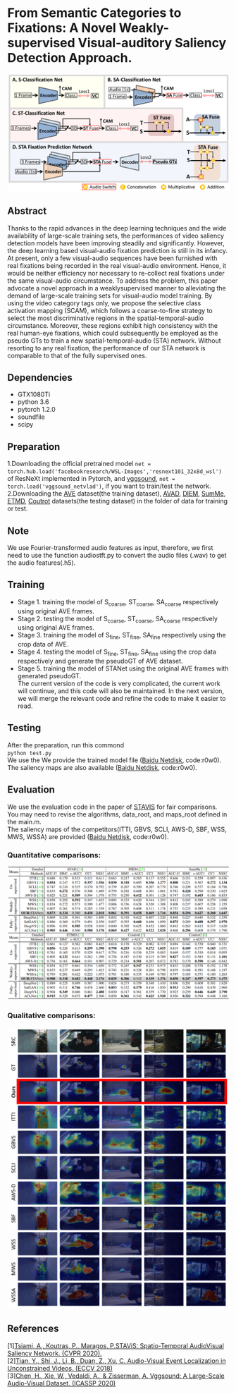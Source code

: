 # From Semantic Categories to Fixations: A Novel Weakly-supervised Visual-auditory Saliency Detection Approach.  
![net](https://github.com/CVPR2021Submit/STANet/blob/main/fig/net.gif)  
## Abstract
Thanks to the rapid advances in the deep learning techniques and the wide availability of large-scale training sets, the performances of video saliency detection models have been improving steadily and significantly. However, the deep learning based visual-audio fixation prediction is still in its infancy. At present, only a few visual-audio sequences have been furnished with real fixations being recorded in the real visual-audio environment. Hence, it would be neither efficiency nor necessary to re-collect real fixations under the same visual-audio circumstance. To address the problem, this paper advocate a novel approach in a weaklysupervised manner to alleviating the demand of large-scale training sets for visual-audio model training. By using the video category tags only, we propose the selective class activation mapping (SCAM), which follows a coarse-to-fine strategy to select the most discriminative regions in the spatial-temporal-audio circumstance. Moreover, these regions exhibit high consistency with the real human-eye fixations, which could subsequently be employed as the pseudo GTs to train a new spatial-temporal-audio (STA) network. Without resorting to any real fixation, the performance of our STA network is comparable to that of the fully supervised ones.  
## Dependencies
* GTX1080Ti
* python 3.6  
* pytorch 1.2.0  
* soundfile  
* scipy  
## Preparation
1.Downloading the official pretrained model 
`net = torch.hub.load('facebookresearch/WSL-Images','resnext101_32x8d_wsl')`
of ResNeXt implemented in Pytorch, and [vggsound](https://github.com/hche11/VGGSound), `net = torch.load('vggsound_netvlad')`, if you want to train/test the network.  
2.Downloading the [AVE](https://drive.google.com/file/d/1FjKwe79e0u96vdjIVwfRQ1V6SoDHe7kK/view) dataset(the training dataset), [AVAD](https://sites.google.com/site/minxiongkuo/home), [DIEM](https://thediemproject.wordpress.com/videos-and%c2%a0data/), [SumMe](https://gyglim.github.io/me/vsum/index.html#benchmark), [ETMD](http://cvsp.cs.ntua.gr/research/aveyetracking/), [Coutrot](http://antoinecoutrot.magix.net/public/databases.html) datasets(the testing dataset) in the folder of data for training or test.  
## Note 
We use Fourier-transformed audio features as input, therefore, we first need to use the function audiostft.py to convert the audio files (.wav) to get the audio features(.h5).
## Training
- Stage 1. training the model of S<sub>coarse</sub>, ST<sub>coarse</sub>, SA<sub>coarse</sub> respectively using original AVE frames.  
- Stage 2. testing the model of S<sub>coarse</sub>, ST<sub>coarse</sub>, SA<sub>coarse</sub> respectively using original AVE frames.  
- Stage 3. training the model of S<sub>fine</sub>, ST<sub>fine</sub>, SA<sub>fine</sub> respectively using the crop data of AVE.   
- Stage 4. testing the model of S<sub>fine</sub>, ST<sub>fine</sub>, SA<sub>fine</sub> using the crop data respectively and generate the pseudoGT of AVE dataset.   
- Stage 5. training the model of STANet using the original AVE frames with generated pseudoGT.  
The current version of the code is very complicated, the current work will continue, and this code will also be maintained. In the next version, we will merge the relevant code and refine the code to make it easier to read.
## Testing 
After the preparation, run this commond  
`python test.py`  
We use the 
We provide the trained model file ([Baidu Netdisk](https://pan.baidu.com/s/1xhnAkeC_QinVLIF3g4MI5A), code:r0w0).
The saliency maps are also available ([Baidu Netdisk](https://pan.baidu.com/s/1xhnAkeC_QinVLIF3g4MI5A), code:r0w0).  
## Evaluation
We use the evaluation code in the paper of [STAVIS](https://github.com/atsiami/STAViS) for fair comparisons.   
You may need to revise the algorithms, data_root, and maps_root defined in the main.m.   
The saliency maps of the competitors(ITTI, GBVS, SCLI, AWS-D, SBF, WSS, MWS, WSSA) are provided ([Baidu Netdisk](https://pan.baidu.com/s/1xhnAkeC_QinVLIF3g4MI5A), code:r0w0).  
### Quantitative comparisons:  
![Quantitative](https://github.com/CVPR2021Submit/STANet/blob/main/fig/cvpr2021.gif)  
### Qualitative comparisons:  
![Quantitative](https://github.com/CVPR2021Submit/STANet/blob/main/fig/compare.gif)  
## References
[1][Tsiami, A., Koutras, P., Maragos, P.STAViS: Spatio-Temporal AudioVisual Saliency Network. (CVPR 2020).](https://openaccess.thecvf.com/content_CVPR_2020/papers/Tsiami_STAViS_Spatio-Temporal_AudioVisual_Saliency_Network_CVPR_2020_paper.pdf)  
[2][Tian, Y., Shi, J., Li, B., Duan, Z., Xu, C. Audio-Visual Event Localization in Unconstrained Videos. (ECCV 2018)](https://openaccess.thecvf.com/content_ECCV_2018/papers/Yapeng_Tian_Audio-Visual_Event_Localization_ECCV_2018_paper.pdf)  
[3][Chen, H., Xie, W., Vedaldi, A., & Zisserman, A. Vggsound: A Large-Scale Audio-Visual Dataset. (ICASSP 2020)](https://www.robots.ox.ac.uk/~vgg/publications/2020/Chen20/chen20.pdf)  
